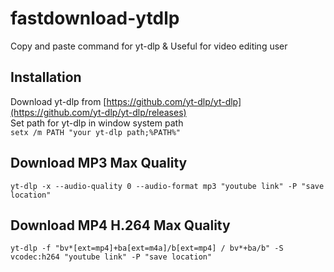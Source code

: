 # fastdownload-ytdlp
Copy and paste command for yt-dlp &amp; Useful for video editing user

## Installation
Download yt-dlp from [https://github.com/yt-dlp/yt-dlp](https://github.com/yt-dlp/yt-dlp/releases)
<br>
Set path for yt-dlp in window system path
<br>
`setx /m PATH "your yt-dlp path;%PATH%"`

## Download MP3 Max Quality
`yt-dlp -x --audio-quality 0 --audio-format mp3 "youtube link" -P "save location"`

## Download MP4 H.264 Max Quality
`yt-dlp -f "bv*[ext=mp4]+ba[ext=m4a]/b[ext=mp4] / bv*+ba/b" -S vcodec:h264 "youtube link" -P "save location"`

